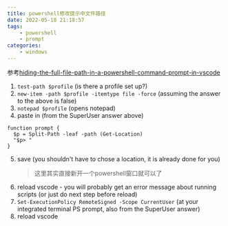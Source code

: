 ```yaml
---
title: powershell修改提示中文件路径
date: 2022-05-18 21:18:57
tags: 
    - powershell
    - prompt
categories: 
    - windows
---
```

参考[hiding-the-full-file-path-in-a-powershell-command-prompt-in-vscode](https://stackoverflow.com/questions/52107170/hiding-the-full-file-path-in-a-powershell-command-prompt-in-vscode)
1. `test-path $profile` (is there a profile set up?)
2. `new-item -path $profile -itemtype file -force` (assuming the answer to the above is false)
3. `notepad $profile` (opens notepad)
4. paste in (from the SuperUser answer above)
```
function prompt {
  $p = Split-Path -leaf -path (Get-Location)
  "$p> "
}
```
5. save (you shouldn't have to chose a location, it is already done for you)
    > 这里其实直接新开一个powershell窗口就可以了
6. reload vscode - you will probably get an error message about running scripts (or just do next step before reload)
7. `Set-ExecutionPolicy RemoteSigned -Scope CurrentUser` (at your integrated terminal PS prompt, also from the SuperUser answer)
8. reload vscode